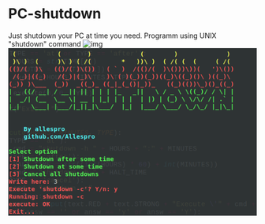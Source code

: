 # PC-shutdown
Just shutdown your PC at time you need.
Programm using UNIX "shutdown" command
![img](https://github.com/Allespro/Fabenial-jump/blob/master/img.png)
![img](https://github.com/Allespro/PC-shutdown/blob/master/img1.png)